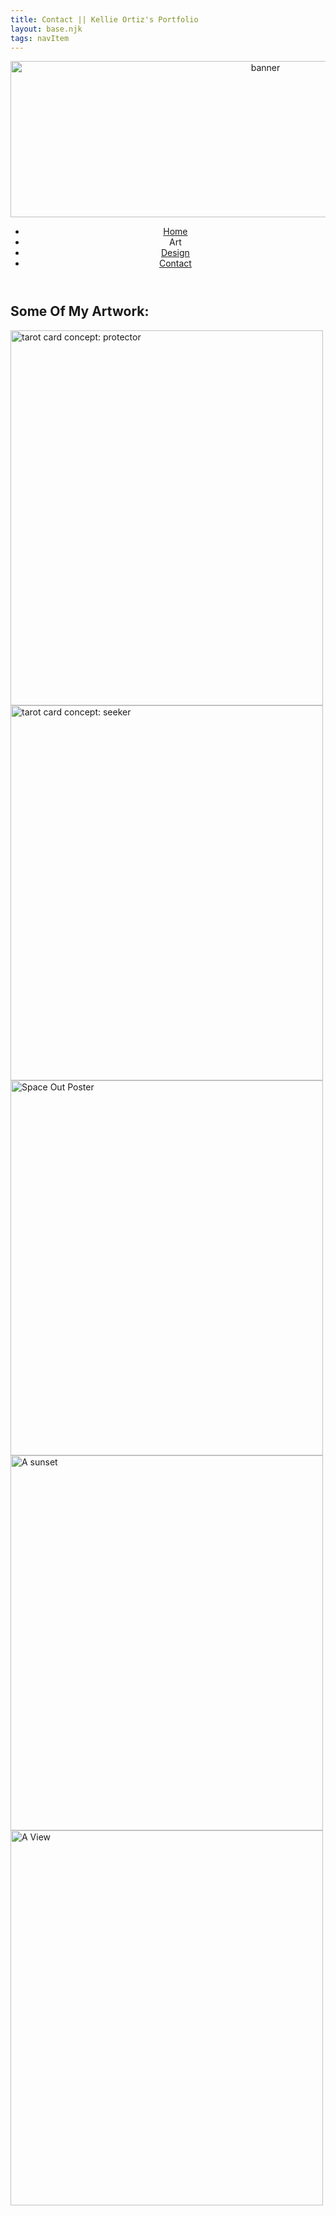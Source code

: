 ```yaml
---
title: Contact || Kellie Ortiz's Portfolio
layout: base.njk
tags: navItem
---
```

<body>

 <div class="main-box">
<header>
    <img src="logo.png" alt="banner" class="banner" width="800" height="250">
    <nav id="main-nav">
    <ul>
        <li><a href="index.html">Home</a></li>
        <li>Art</li>
        <li><a href="design.html">Design</a></li>
        <li><a href="contact.html">Contact</a></li>
    </ul>
    </nav>
</header>

<h2>Some Of My Artwork:</h2>
    <div class="boxed">
        <img src="the protector.png" alt="tarot card concept: protector" width="500" height="600"> 
      </div>

<div class="boxed">
        <img src="the seeker.png" alt="tarot card concept: seeker" width="500" height="600"> 
    </div>
    <div class="boxed">
        <img src="space out (art).png" alt="Space Out Poster" width="500" height="600"> 
      </div>

<div class="boxed">
        <img src="sunset (art).jpg" alt="A sunset" width="500" height="600"> 
    </div>
    <div class="boxed">
        <img src="A View (art).jpg" alt="A View" width="500" height="600"> 
    </div>
</div>
<script src="/js/main.js"></script>
</body>
</html> 